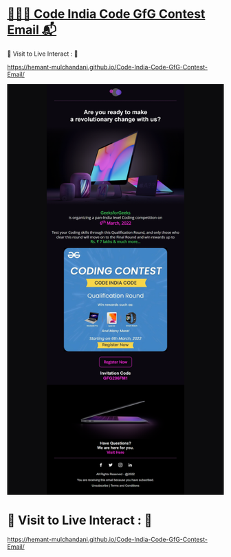 # [🧑🏻‍💻 Code India Code GfG Contest Email 📬](https://hemant-mulchandani.github.io/Code-India-Code-GfG-Contest-Email/)

  📌 Visit to Live Interact : 🔗

  https://hemant-mulchandani.github.io/Code-India-Code-GfG-Contest-Email/

  ![Mail Capture](Media/Code%20India%20Code-GfG%20Mail%20Capture.png)

# 📌 Visit to Live Interact : 🔗

  https://hemant-mulchandani.github.io/Code-India-Code-GfG-Contest-Email/ 
